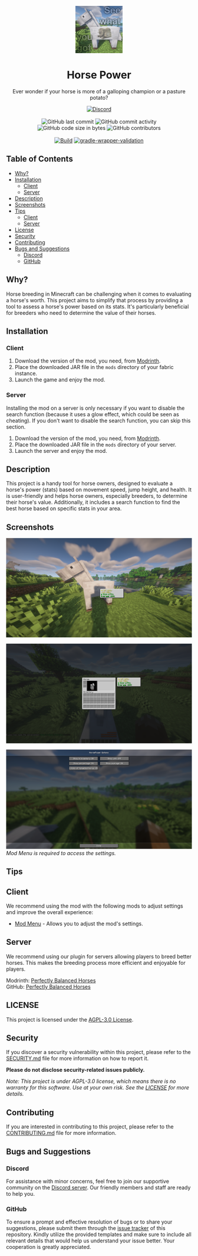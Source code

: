 <p align="center">
    <img height="128" src=".idea/icon.png" alt="Icon of the Project">
</p>

<h1 align="center">Horse Power</h1>

<p align="center">Ever wonder if your horse is more of a galloping champion or a pasture potato?</p>

<div align="center">
    <a href="https://lyzev.github.io/discord"><img src="https://img.shields.io/discord/610120595765723137?logo=discord" alt="Discord"/></a>
    <br><br>
    <img src="https://img.shields.io/github/last-commit/Lyzev/HorsePower" alt="GitHub last commit"/>
    <img src="https://img.shields.io/github/commit-activity/w/Lyzev/HorsePower" alt="GitHub commit activity"/>
    <br>
    <img src="https://img.shields.io/github/languages/code-size/Lyzev/HorsePower" alt="GitHub code size in bytes"/>
    <img src="https://img.shields.io/github/contributors/Lyzev/HorsePower" alt="GitHub contributors"/>
    <br><br>
    <a href="https://github.com/Lyzev/HorsePower/actions/workflows/build.yml"><img src="https://github.com/Lyzev/HorsePower/actions/workflows/build.yml/badge.svg" alt="Build"/></a>
    <a href="https://github.com/Lyzev/HorsePower/actions/workflows/gradle-wrapper-validation.yml"><img src="https://github.com/Lyzev/HorsePower/actions/workflows/gradle-wrapper-validation.yml/badge.svg" alt="gradle-wrapper-validation"/></a>
</div>

## Table of Contents

- [Why?](#why)
- [Installation](#installation)
    - [Client](#client)
    - [Server](#server)
- [Description](#description)
- [Screenshots](#screenshots)
- [Tips](#tips)
    - [Client](#client-1)
    - [Server](#server-1)
- [License](#license)
- [Security](#security)
- [Contributing](#contributing)
- [Bugs and Suggestions](#bugs-and-suggestions)
    - [Discord](#discord)
    - [GitHub](#github)

## Why?

Horse breeding in Minecraft can be challenging when it comes to evaluating a horse's worth. This project aims to
simplify that process by providing a tool to assess a horse's power based on its stats. It's particularly beneficial for
breeders who need to determine the value of their horses.

## Installation

### Client

1. Download the version of the mod, you need, from [Modrinth](https://modrinth.com/mod/horsepower).
2. Place the downloaded JAR file in the `mods` directory of your fabric instance.
3. Launch the game and enjoy the mod.

### Server

Installing the mod on a server is only necessary if you want to disable the search function (because it uses a glow effect, 
which could be seen as cheating). If you don't want to disable the search function, you can skip this section.

1. Download the version of the mod, you need, from [Modrinth](https://modrinth.com/mod/horse-power).
2. Place the downloaded JAR file in the `mods` directory of your server.
3. Launch the server and enjoy the mod.

## Description

This project is a handy tool for horse owners, designed to evaluate a horse's power (stats) based on movement speed,
jump height, and health. It is user-friendly and helps horse owners, especially breeders, to determine their horse's
value. Additionally, it includes a search function to find the best horse based on specific stats in your area.

## Screenshots

![HUD](assets/hud.png)

![Inventory](assets/inventory.png)

![Settings](assets/settings.png)
*Mod Menu is required to access the settings.*

## Tips

## Client

We recommend using the mod with the following mods to adjust settings and improve the overall experience:

- [Mod Menu](https://modrinth.com/mod/modmenu) - Allows you to adjust the mod's settings.

## Server

We recommend using our plugin for servers allowing players to breed better horses. This makes the breeding process more
efficient and enjoyable for players.

Modrinth: [Perfectly Balanced Horses](https://modrinth.com/plugin/perfectlybalancedhorses)  
GitHub: [Perfectly Balanced Horses](https://github.com/Lyzev/PerfectlyBalancedHorses)

## LICENSE

This project is licensed under the [AGPL-3.0 License](LICENSE).

## Security

If you discover a security vulnerability within this project, please refer to the [SECURITY.md](SECURITY.md) file for
more information on how to report it.

**Please do not disclose security-related issues publicly.**

*Note: This project is under AGPL-3.0 license, which means there is no warranty for this software. Use at your own risk.
See the [LICENSE](LICENSE) for more details.*

## Contributing

If you are interested in contributing to this project, please refer to the [CONTRIBUTING.md](CONTRIBUTING.md) file for
more information.

## Bugs and Suggestions

### Discord

For assistance with minor concerns, feel free to join our supportive community on
the [Discord server](https://lyzev.dev/discord). Our friendly members and staff are ready to help you.

### GitHub

To ensure a prompt and effective resolution of bugs or to share your suggestions, please submit them through
the [issue tracker](https://github.com/Lyzev/HorsePower/issues) of this repository. Kindly utilize the provided
templates
and make sure to include all relevant details that would help us understand your issue better. Your cooperation is
greatly appreciated.
